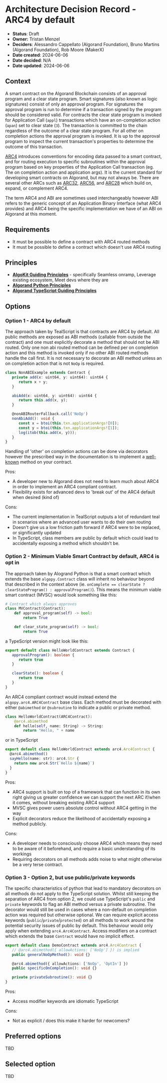 # Architecture Decision Record - ARC4 by default

- **Status**: Draft
- **Owner:** Tristan Menzel
- **Deciders**: Alessandro Cappellato (Algorand Foundation), Bruno Martins (Algorand Foundation), Rob Moore (MakerX)
- **Date created**: 2024-06-06
- **Date decided**: N/A
- **Date updated**: 2024-06-06

## Context

A smart contract on the Algorand Blockchain consists of an approval program and a clear state program. Smart signatures (also known as logic signatures) consist of only an approval program. For signatures the approval program is run to determine if a transaction signed by the program should be considered valid. For contracts the clear state program is invoked for Application Call (`appl`) transactions which have an on-completion action (`apan`) set to clear state (`3`). The transaction is committed to the chain regardless of the outcome of a clear state program. For all other on completion actions the approval program is invoked. It is up to the approval program to inspect the current transaction's properties to determine the outcome of this transaction.

[ARC4](https://github.com/algorandfoundation/ARCs/blob/main/ARCs/arc-0004.md) introduces conventions for encoding data passed to a smart contract, and for routing execution to specific subroutines within the approval program based on key properties of the Application Call transaction (eg. The on completion action and application args). It is the current standard for developing smart contracts on Algorand, but may not always be. There are several other ARCs such as [ARC32](https://github.com/algorandfoundation/ARCs/blob/main/ARCs/arc-0032.md), [ARC56](https://github.com/algorandfoundation/ARCs/blob/e540d921502f19c720b64d8df1f09563158ca348/ARCs/arc-0056.md), and [ARC28](https://github.com/algorandfoundation/ARCs/blob/main/ARCs/arc-0028.md) which build on, expand, or complement ARC4. 

The term ARC4 and ABI are sometimes used interchangeably however ABI refers to the generic concept of an Application Binary Interface (what ARC4 provides) and ARC4 being the specific implementation we have of an ABI on Algorand at this moment. 


## Requirements

- It must be possible to define a contract with ARC4 routed methods
- It must be possible to define a contract which doesn't use ARC4 routing

## Principles

- **[AlgoKit Guiding Principles](https://github.com/algorandfoundation/algokit-cli/blob/main/docs/algokit.md#guiding-principles)** - specifically Seamless onramp, Leverage existing ecosystem, Meet devs where they are
- **[Algorand Python Principles](https://algorandfoundation.github.io/puya/principles.html#principles)**
- **[Algorand TypeScript Guiding Principles](../README.md#guiding-principals)**

## Options

### Option 1 - ARC4 by default

The approach taken by TealScript is that contracts are ARC4 by default. All public methods are exposed as ABI methods (callable from outside the contract) and one must explicitly decorate a method that should not be ABI routed. Only one non abi routed method can be defined per on completion action and this method is invoked only if no other ABI routed methods handle the call first. It is not necessary to decorate an ABI method unless an on completion action that is not `NoOp` is required. 

```ts
class NonABIExample extends Contract {
   private add(x: uint64, y: uint64): uint64 {
      return x + y;
   }

   abiAdd(x: uint64, y: uint64): uint64 {
      return this.add(x, y);
   }

   @nonABIRouterFallback.call('NoOp')
   nonAbiAdd(): void {
      const x = btoi(this.txn.applicationArgs![0]);
      const y = btoi(this.txn.applicationArgs![1]);
      log(itob(this.add(x, y)));
   }
}
```

Handling of 'other' on completion actions can be done via decorators however the prescribed way in the documentation is to implement a [well-known](https://tealscript.netlify.app/guides/lifecycle/) method on your contract.

Pros:
 - A developer new to Algorand does not need to learn much about ARC4 in order to implement an ARC4 compliant contract.
 - Flexibility exists for advanced devs to 'break out' of the ARC4 default when desired (kind of)

Cons:
 - The current implementation in TealScript outputs a lot of redundant teal in scenarios where an advanced user wants to do their own routing
 - Doesn't give us a low friction path forward if ARC4 were to be replaced, or significantly updated
 - In TypeScript, class members are public by default which could lead to accidentally exposing a method which shouldn't be.


### Option 2 - Minimum Viable Smart Contract by default, ARC4 is opt in

The approach taken by Alogrand Python is that a smart contract which extends the base `algopy.Contract` class will inherit no behaviour beyond that described in the context above (ie. `onComplete == clearState ? clearStateProgram() : approvalProgram()`).  This means the minimum viable smart contract (MVSC) would look something like this:

```python
# Contract which always approves
class MVContract(Contract):
    def approval_program(self) -> bool:
        return True

    def clear_state_program(self) -> bool:
        return True
```

a TypeScript version might look like this:

```ts
export default class HelloWorldContract extends Contract {
   approvalProgram(): boolean {
      return true
   }

   clearState(): boolean {
      return true
   }
}

```

An ARC4 compliant contract would instead extend the `algopy.arc4.ARC4Contract` base class. Each method must be decorated with either `@abimethod` or `@subroutine` to indicate a public or private method. 

```python
class HelloWorldContract(ARC4Contract):
    @arc4.abimethod
    def hello(self, name: String) -> String:
        return "Hello, " + name
```

or in TypeScript

```ts
export default class HelloWorldContract extends arc4.Arc4Contract {
  @arc4.abimethod()
  sayHello(name: str): arc4.Str {
    return new arc4.Str(`Hello ${name}`)
  }
}
```

Pros:
- ARC4 support is built on top of a framework that can function in its own right giving us greater confidence we can support the next ARC if/when it comes, without breaking existing ARC4 support
- MVSC gives power users absolute control without ARC4 getting in the way
- Explicit decorators reduce the likelihood of accidentally exposing a method publicly.

Cons:
- A developer needs to consciously choose ARC4 which means they need to be aware of it beforehand, and require a basic understanding of its workings
- Requiring decorators on all methods adds noise to what might otherwise be a very terse contract.

### Option 3 - Option 2, but use public/private keywords

The specific characteristics of python that lead to mandatory decorators on all methods do not apply to the TypeScript solution. Whilst still keeping the separation of ARC4 from option 2, we could use TypeScript's `public` and `private` keywords to flag an ABI method versus a private subroutine. The decorator would still be used in cases where a non-default on completion action was required but otherwise optional. We can require explicit access keywords (`public`/`private`/`protected`) on all methods to work around the potential security issues of public by default. This behaviour would only apply when extending `arc4.Arc4Contract`. Access modifiers on a contract which extends the base `Contract` would have no implicit effect.

```ts
export default class DemoContract extends arc4.Arc4Contract {
   // @arc4.abimethod({ allowActions: ['NoOp'] }) is implied 
   public generalNoOpMethod(): void {}

   @arc4.abimethod({ allowActions: ['NoOp', 'OptIn'] })
   public specificOnCompletion(): void {}

   private privateSubroutine(): void {}
}
```

Pros:
- Access modifier keywords are idiomatic TypeScript

Cons:
- Not as explicit / does this make it harder for newcomers?

## Preferred options

TBD

## Selected option

TBD
